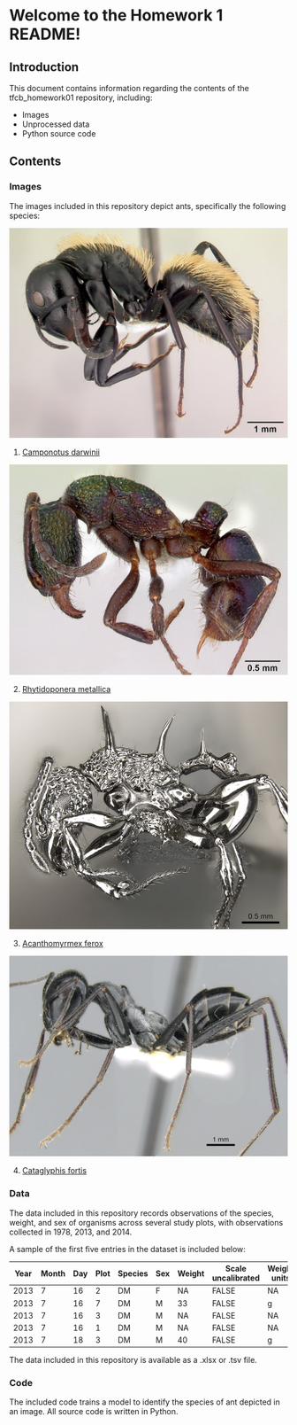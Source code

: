 # Welcome to the Homework 1 README!

## Introduction

This document contains information regarding the contents of the tfcb_homework01 repository, including:
 - Images
 - Unprocessed data
 - Python source code

## Contents

### Images

The images included in this repository depict ants, specifically the following species: 

![Close up photo of an ant, species Camponotus darwinii](https://github.com/jordance71/tfcb_homework01/blob/main/casent.%20%20%20-%20%200191696%20Camponotus%20darwinii%20.jpg?raw=true)

1. [Camponotus darwinii](https://www.antwiki.org/wiki/Camponotus_darwinii)

![Close up photo of an ant, species Rhytidoponera metallica](https://github.com/jordance71/tfcb_homework01/blob/main/casent0172345%20Rhytidoponera%20metallica.jpg?raw=true)

2. [Rhytidoponera metallica](https://www.antwiki.org/wiki/Rhytidoponera_metallica)

![Close up photo of an ant, species Acanthomyrmex ferox](https://github.com/jordance71/tfcb_homework01/blob/main/casent0901788_p_1_high%20Acanthomyrmex%20ferox.jpg?raw=true)

3. [Acanthomyrmex ferox](https://www.antwiki.org/wiki/Acanthomyrmex_ferox)

![Close up photo of an ant, species Cataglyphis fortis](https://github.com/jordance71/tfcb_homework01/blob/main/casent0906296_p_1_high.%20--%20Cataglyphis%20fortis.jpg?raw=true)

4. [Cataglyphis fortis](https://www.antwiki.org/wiki/Cataglyphis_fortis)

### Data

The data included in this repository records observations of the species, weight, and sex of organisms across several study plots, with observations collected in 1978, 2013, and 2014.

A sample of the first five entries in the dataset is included below: 

| Year | Month | Day | Plot | Species | Sex | Weight | Scale uncalibrated | Weight units |
| ---- | ----- | --- | ---- | ------- | --- | ------ | ------------------ | -------------|
| 2013 |   7   |  16 |  2   |    DM   |  F  |   NA   |        FALSE       |      NA      | 
| 2013 |   7   |  16 |  7   |    DM   |  M  |   33   |        FALSE       |      g       |
| 2013 |   7   |  16 |  3   |    DM   |  M  |   NA   |        FALSE       |      NA      | 
| 2013 |   7   |  16 |  1   |    DM   |  M  |   NA   |        FALSE       |      NA      |
| 2013 |   7   |  18 |  3   |    DM   |  M  |   40   |        FALSE       |      g       | 

The data included in this repository is available as a .xlsx or .tsv file.

### Code

The included code trains a model to identify the species of ant depicted in an image. All source code is written in Python.

